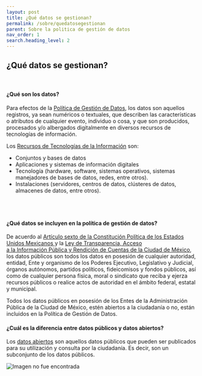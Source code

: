 ```yaml
---
layout: post
title: ¿Qué datos se gestionan?
permalink: /sobre/quedatosegestionan
parent: Sobre la politica de gestión de datos
nav_order: 1
search.heading_level: 2
---
```



<h2>¿Qué datos se gestionan?</h2>
<br>
<h4><b>¿Qué son los datos? </b></h4>
Para efectos de la <a target="_blank" href="http://www3.contraloriadf.gob.mx/prontuario/index.php/normativas/Template/ver_mas/68319/42/1/0 ">Política de Gestión de Datos</a>, los datos son aquellos registros, ya sean numéricos o textuales, que describen las características o atributos de cualquier evento, individuo o cosa, y que son producidos, procesados y/o albergados digitalmente en diversos recursos de tecnologías de información.

Los  <a href="https://politicadedatos.cdmx.gob.mx/cultura/glosario#rti">Recursos de Tecnologías de la Información</a> son:
- Conjuntos y bases de datos
- Aplicaciones y sistemas de información digitales
- Tecnología (hardware, software, sistemas operativos, sistemas manejadores de bases de datos, redes, entre otros).
- Instalaciones (servidores, centros de datos, clústeres de datos, almacenes de datos, entre otros).
<br>
<br>


<h4><b>¿Qué datos se incluyen en la política de gestión de datos?</b></h4>

De acuerdo al <a target="_blank" href=" http://www.ordenjuridico.gob.mx/Constitucion/articulos/6.pdf">Artículo sexto de la Constitución Política de los Estados Unidos Mexicanos </a> y la <a target="_blank" href="http://www.infodf.org.mx/documentospdf/Ley%20de%20Transparencia,%20Acceso%20a%20la%20Informaci%C3%B3n%20P%C3%BAblica%20y%20Rendici%C3%B3n%20de%20Cuentas%20de%20la%20Ciudad%20de%20M%C3%A9xico.pdf">Ley de Transparencia, Acceso <br> a la Información Pública y Rendición de Cuentas de la Ciudad de México</a>, los datos públicos son todos los datos en posesión de cualquier autoridad, entidad, Ente y organismo de los Poderes Ejecutivo, Legislativo y Judicial, órganos autónomos, partidos políticos, fideicomisos y fondos públicos, así como de cualquier persona física, moral o sindicato que reciba y ejerza recursos públicos o realice actos de autoridad en el ámbito federal, estatal y municipal.



Todos los datos públicos en posesión de los Entes de la Administración Pública de la Ciudad de México, estén abiertos a la ciudadanía o no, están incluidos en la Política de Gestión de Datos.


<h4><b> ¿Cuál es la diferencia entre datos públicos y datos abiertos? </b> </h4>

Los <a target= _blank href="https://politicadedatos.cdmx.gob.mx/cultura/glosario#dabiertos">datos abiertos</a> son aquellos datos públicos que pueden ser publicados para su utilización y consulta por la ciudadanía. Es decir, son un subconjunto de los datos públicos.

<img src="https://politicadedatos.cdmx.gob.mx/assets/img/datos.jpg" class="center" alt="Imagen no fue encontrada" >
